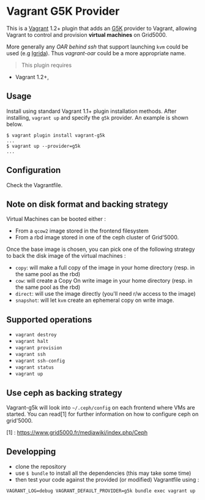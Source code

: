 # Vagrant G5K Provider
This is a [Vagrant](http://www.vagrantup.com) 1.2+ plugin that adds an [G5K](https://www.grid5000.fr)
provider to Vagrant, allowing Vagrant to control and provision **virtual machines** on Grid5000.

More generally any *OAR behind ssh* that support launching `kvm` could be used (e.g [Igrida](http://igrida.gforge.inria.fr/)). Thus *vagrant-oar* could be a more appropriate name.

> This plugin requires
  * Vagrant 1.2+,


## Usage

Install using standard Vagrant 1.1+ plugin installation methods. After
installing, `vagrant up` and specify the `g5k` provider. An example is
shown below.

```
$ vagrant plugin install vagrant-g5k
...
$ vagrant up --provider=g5k
...
```
## Configuration

Check the Vagrantfile.

## Note on disk format and backing strategy

Virtual Machines can be booted either :

* From a `qcow2` image stored in the frontend filesystem
* From a rbd image stored in one of the ceph cluster of Grid'5000.

Once the base image is chosen, you can pick one of the following strategy
to back the disk image of the virtual machines :

* `copy`: will make a full copy of the image in your home directory (resp. in the same pool as the rbd)
* `cow`: will create a Copy On write image in your home directory (resp. in the same pool as the rbd)
* `direct`: will use the image directly (you'll need r/w access to the image)
* `snapshot`: will let `kvm` create an ephemeral copy on write image.

## Supported operations

* `vagrant destroy`
* `vagrant halt`
* `vagrant provision`
* `vagrant ssh`
* `vagrant ssh-config`
* `vagrant status`
* `vagrant up`

## Use ceph as backing strategy

Vagrant-g5k will look into `~/.ceph/config` on each frontend where VMs are started.
You can read[1] for further information on how to configure ceph on grid'5000.

[1] : https://www.grid5000.fr/mediawiki/index.php/Ceph

## Developping

* clone the repository
* use `$ bundle` to install all the dependencies (this may take some time)
* then test your code against the provided (or modified) Vagrantfile using :
```
VAGRANT_LOG=debug VAGRANT_DEFAULT_PROVIDER=g5k bundle exec vagrant up
```


